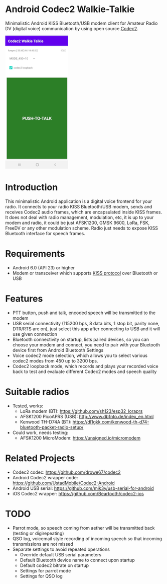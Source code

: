 # Android Codec2 Walkie-Talkie
Minimalistic Android KISS Bluetooth/USB modem client for Amateur Radio DV (digital voice) communication by using open source [Codec2](https://github.com/drowe67/codec2).

![alt text](images/screenshot.png)

# Introduction
This minimalistic Android application is a digital voice frontend for your radio. It connects to your radio KISS Bluetooth/USB modem, sends and receives Codec2 audio frames, which are encapsulated inside KISS frames. It does not deal with radio management, modulation, etc, it is up to your modem and radio, it could be just AFSK1200, GMSK 9600, LoRa, FSK, FreeDV or any other modulation scheme. Radio just needs to expose KISS Bluetooth interface for speech frames.

# Requirements
- Android 6.0 (API 23) or higher
- Modem or transceiver which supports [KISS protocol](https://en.wikipedia.org/wiki/KISS_(TNC)) over Bluetooth or USB

# Features
- PTT button, push and talk, encoded speech will be transmitted to the modem
- USB serial connectivity (115200 bps, 8 data bits, 1 stop bit, parity none, DTR/RTS are on), just select this app after connecting to USB and it will use given connection
- Bluetooth connectivity on startup, lists paired devices, so you can choose your modem and connect, you need to pair with your Bluetooth device first from Android Bluetooth Settings
- Voice codec2 mode selection, which allows you to select various codec2 modes from 450 up to 3200 bps.
- Codec2 loopback mode, which records and plays your recorded voice back to test and evaluate different Codec2 modes and speech quality

# Suitable radios
- Tested, works:
  - LoRa modem (BT): https://github.com/sh123/esp32_loraprs
  - AFSK1200 PicoAPRS (USB): http://www.db1nto.de/index_en.html
  - Kenwood TH-D74A (BT): https://dl1gkk.com/kenwood-th-d74-bluetooth-packet-radio-setup/
- Could work, needs testing:
  - AFSK1200 MicroModem: https://unsigned.io/micromodem

# Related Projects
- Codec2 codec: https://github.com/drowe67/codec2
- Android Codec2 wrapper code: https://github.com/UstadMobile/Codec2-Android
- Android USB serial: https://github.com/mik3y/usb-serial-for-android
- iOS Codec2 wrapper: https://github.com/Beartooth/codec2-ios

# TODO
- Parrot mode, so speech coming from aether will be transmitted back (testing or digirepeating)
- QSO log, voicemail style recording of incoming speech so that incoming transmissions are not missed
- Separate settings to avoid repeated operations
  - Override default USB serial parameters
  - Default Bluetooth device name to connect upon startup
  - Default codec2 bitrate on startup
  - Settings for parrot mode
  - Settings for QSO log
